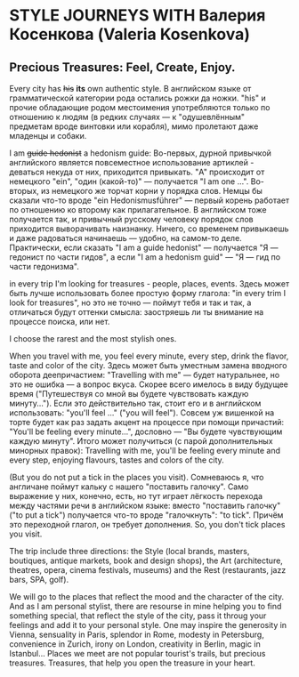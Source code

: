 # STYLE JOURNEYS WITH Валерия Косенкова (Valeria Kosenkova)

## Precious Treasures: Feel, Create, Enjoy.

Every city has ~~his~~ **its** own authentic style.
В английском языке от грамматической категории рода остались рожки да ножки. "his" и прочие обладающие родом местоимения употребляются только по отношению к людям (в редких случаях — к "одушевлённым" предметам вроде винтовки или корабля), мимо пролетают даже младенцы и собаки.

I am ~~guide hedonist~~ a hedonism guide:
Во-первых, дурной привычкой английского является повсеместное использование артиклей - деваться некуда от них, приходится привыкать. "A" происходит от немецкого "ein", "один (какой-то)" — получается "I am one ...". Во-вторых, из немецкого же торчат корни у порядка слов. Немцы бы сказали что-то вроде "ein Hedonismusführer" — первый корень работает по отношению ко второму как прилагательное. В английском тоже получается так, и привычный русскому человеку порядок слов приходится выворачивать наизнанку. Ничего, со временем привыкаешь и даже радоваться начинаешь — удобно, на самом-то деле. Практически, если сказать "I am a guide hedonist" — получается "Я — гедонист по части гидов", а если "I am a hedonism guid" — "Я — гид по части гедонизма".

in every trip I'm looking for treasures - people, places, events.
Здесь может быть лучше использовать более простую форму глагола: "in every trim I look for treasures", но это не точно — поймут тебя и так и так, а отличаться будут оттенки смысла: заостряешь ли ты внимание на процессе поиска, или нет.


I choose the rarest and the most stylish ones.

When you travel with me, you feel every minute, every step, drink the flavor, taste and color of the city.
Здесь может быть уместным замена вводного оборота деепричастием: "Travelling with me" — будет натуральнее, но это не ошибка — а вопрос вкуса.
Скорее всего имелось в виду будущее время ("Путешествуя со мной вы будете чувствовать каждую минуту..."). Если это действительно так, стоит его и в английском использовать: "you'll feel ..." ("you will feel").
Совсем уж вишенкой на торте будет как раз задать акцент на процессе при помощи причастий: "You'll be feeling every minute...", дословно — "Вы будете чувствующим каждую минуту". Итого может получиться (с парой дополнительных минорных правок):
Travelling with me, you'll be feeling every minute and every step, enjoying flavours, tastes and colors of the city.

(But you do not put a tick in the places you visit).
Сомневаюсь я, что англичане поймут кальку с нашего "поставить галочку". Само выражение у них, конечно, есть, но тут играет лёгкость перехода между частями речи в английском языке: вместо "поставить галочку" ("to put a tick") получается что-то вроде "галочкнуть": "to tick". Причём это переходной глагол, он требует дополнения.
So, you don't tick places you visit.

The trip include three directions:
the Style (local brands, masters, boutiques, antique markets, book and design shops),
the Art (architecture, theatres, opera, cinema festivals, museums)
and the Rest (restaurants, jazz bars, SPA, golf). 


We will go to the places that reflect the mood and the character of the city.
And as I am personal stylist, there are resourse in mine helping you to find something special,
that reflect the style of the city, pass it throug your feelings and add it to your personal style.
One may inspire the generosity in Vienna, sensuality in Paris, splendor in Rome, modesty in Petersburg,
convenience in Zurich, irony on London, creativity in Berlin, magic in Istanbul...
Places we meet are not popular tourist's trails, but precious treasures. Treasures,
that help you open the treasure in your heart.
